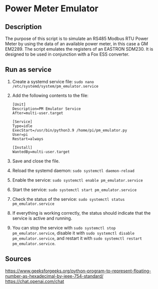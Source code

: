 # Power Meter Emulator

## Description
The purpose of this script is to simulate an RS485 Modbus RTU Power Meter by using the data of an available power meter, in this case a GM EM2289.
The script emulates the registers of an EASTRON SDM230. It is designed to be used in conjunction with a Fox ESS converter.

## Run as service
1. Create a systemd service file: `sudo nano /etc/systemd/system/pm_emulator.service`

2. Add the following contents to the file:
    ```
    [Unit]
    Description=PM Emulator Service
    After=multi-user.target

    [Service]
    Type=idle
    ExecStart=/usr/bin/python3.9 /home/pi/pm_emulator.py
    User=pi
    Restart=always

    [Install]
    WantedBy=multi-user.target
    ```

3. Save and close the file.

4. Reload the systemd daemon: `sudo systemctl daemon-reload`

5. Enable the service: `sudo systemctl enable pm_emulator.service`

6. Start the service: `sudo systemctl start pm_emulator.service`

7. Check the status of the service: `sudo systemctl status pm_emulator.service`

8. If everything is working correctly, the status should indicate that the service is active and running.

9. You can stop the service with `sudo systemctl stop pm_emulator.service`, disable it with `sudo systemctl disable pm_emulator.service`, and restart it with `sudo systemctl restart pm_emulator.service`.



## Sources
https://www.geeksforgeeks.org/python-program-to-represent-floating-number-as-hexadecimal-by-ieee-754-standard/
https://chat.openai.com/chat